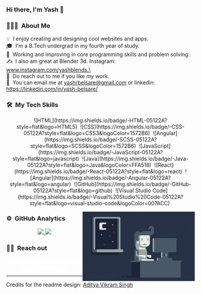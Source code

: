 ### Hi there, I'm Yash 👋
### 👨🏻‍💻 &nbsp;About Me

💡 &nbsp;I enjoy creating and designing cool websites and apps.\
🎓 &nbsp;I'm a B.Tech undergrad in my fourth year of study.\
🌱 &nbsp;Working and improving in core programming skills and problem solving.\
✍️ &nbsp;I also am great at Blender 3d. Instagram: www.instagram.com/yashblends.\<br>
💬 &nbsp;Do reach out to me if you like my work.\
📄 &nbsp;You can email me at yashrbelsare@gmail.com or linkedin: https://linkedin.com/in/yash-belsare/

### 🛠 &nbsp;My Tech Skills

<p align="center">
![HTML](https://img.shields.io/badge/-HTML-05122A?style=flat&logo=HTML5)&nbsp;
![CSS](https://img.shields.io/badge/-CSS-05122A?style=flat&logo=CSS3&logoColor=1572B6)&nbsp;
![Angular](https://img.shields.io/badge/-SCSS-05122A?style=flat&logo=SCSS&logoColor=1572B6)&nbsp;
![JavaScript](https://img.shields.io/badge/-JavaScript-05122A?style=flat&logo=javascript)&nbsp;
![Java](https://img.shields.io/badge/-Java-05122A?style=flat&logo=Java&logoColor=FFA518)&nbsp;
![React](https://img.shields.io/badge/-React-05122A?style=flat&logo=react)&nbsp;
![Angular](https://img.shields.io/badge/-Angular-05122A?style=flat&logo=angular)&nbsp;
![GitHub](https://img.shields.io/badge/-GitHub-05122A?style=flat&logo=github)&nbsp;
![Visual Studio Code](https://img.shields.io/badge/-Visual%20Studio%20Code-05122A?style=flat&logo=visual-studio-code&logoColor=007ACC)&nbsp;
</p>

<div align="center">
<img alt="Night Coding" src="https://raw.githubusercontent.com/AVS1508/AVS1508/master/assets/Night-Coding.gif" align="right"/>
</div>

### ⚙️ &nbsp;GitHub Analytics

<div align="center">
<p align="center">
<a href="https://github.com/yashb07">
  <img height="180em" src="https://github-readme-stats-eight-theta.vercel.app/api?username=yashb07&show_icons=true&theme=algolia&include_all_commits=true&count_private=true"/>
  <img height="180em" src="https://github-readme-stats-eight-theta.vercel.app/api/top-langs/?username=yashb07&layout=compact&langs_count=8&theme=algolia"/>
</a>
</p>
</div>

### 🤝🏻 &nbsp;Reach out

<p align="center">
<a style="color: #FFF;" href="https://yashweb07.github.io/">Website</a>
<a style="color: #FFF;" href="https://linkedin.com/in/yash-belsare-0706/">LinkedIn</a>
<a style="color: #FFF;" href="https://fiverr.com/yashblends">Fiverr</a>
<a style="color: #FFF;" href="mailto:yashrbelsare@gmail.com">Mail</a>
<a style="color: #FFF;" href="https://instagram.com/yashblends">Instagram</a>
<a style="color: #FFF;" href="https://behance.net/yashbelsare">Behance</a>
</p>

-----
Credits for the readme design: [Aditya Vikram Singh](https://github.com/AVS1508)
